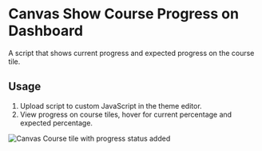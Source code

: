 # Canvas Show Course Progress on Dashboard
A script that shows current progress and expected progress on the course tile.

## Usage
1. Upload script to custom JavaScript in the theme editor.
2. View progress on course tiles, hover for current percentage and expected percentage.

![Canvas Course tile with progress status added](http://i.imgur.com/2nTiFRH.png)
